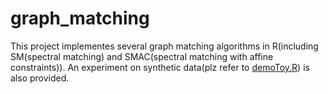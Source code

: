 # graph_matching

This project implementes several graph matching algorithms in R(including SM(spectral matching) and SMAC(spectral matching with affine constraints)). 
An experiment on synthetic data(plz refer to [demoToy.R](https://github.com/delin1997/graph_matching/blob/master/demoToy.R)) is also provided.
